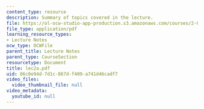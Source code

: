 ```yaml
---
content_type: resource
description: Summary of topics covered in the lecture.
file: https://ol-ocw-studio-app-production.s3.amazonaws.com/courses/2-002-mechanics-and-materials-ii-spring-2004/86c0e94d7d1c867df409a741d46cadf7_lec2a.pdf
file_type: application/pdf
learning_resource_types:
- Lecture Notes
ocw_type: OCWFile
parent_title: Lecture Notes
parent_type: CourseSection
resourcetype: Document
title: lec2a.pdf
uid: 86c0e94d-7d1c-867d-f409-a741d46cadf7
video_files:
  video_thumbnail_file: null
video_metadata:
  youtube_id: null
---
```

